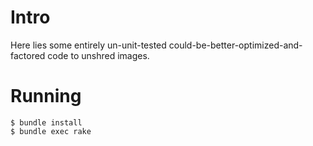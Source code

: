 # Intro

Here lies some entirely un-unit-tested could-be-better-optimized-and-factored code to unshred images.

# Running

    $ bundle install
    $ bundle exec rake
    